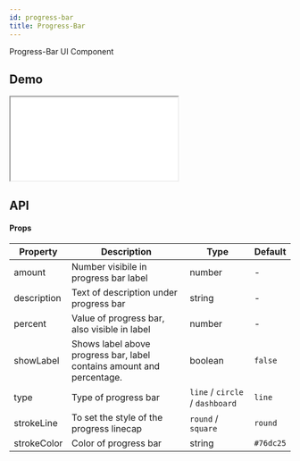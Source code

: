 ```yaml
---
id: progress-bar
title: Progress-Bar
---
```


Progress-Bar UI Component

## Demo

<iframe src="/storybook-static/iframe.html?id=components-progress-bar--solo-bar-with-label-and-description"></iframe>

## API

#### Props

| Property    | Description                                                           | Type                            | Default   |
| ----------- | --------------------------------------------------------------------- | ------------------------------- | --------- |
| amount      | Number visibile in progress bar label                                 | number                          | -         |
| description | Text of description under progress bar                                | string                          | -         |
| percent     | Value of progress bar, also visible in label                          | number                          | -         |
| showLabel   | Shows label above progress bar, label contains amount and percentage. | boolean                         | `false`   |
| type        | Type of progress bar                                                  | `line` / `circle` / `dashboard` | `line`    |
| strokeLine  | To set the style of the progress linecap                              | `round` / `square`              | `round`   |
| strokeColor | Color of progress bar                                                 | string                          | `#76dc25` |
